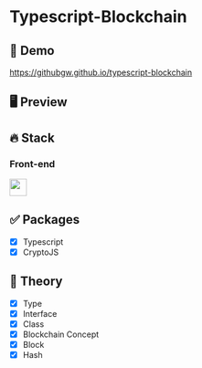 # Typescript-Blockchain

## 🔗 Demo
https://githubgw.github.io/typescript-blockchain

## 🖥 Preview

## 🔥 Stack

### Front-end

<img height="30" src="https://img.shields.io/badge/Typescript-black?style=for-the-badge&logo=Typescript&logoColor=#3178C6"/>

## ✅ Packages

- [x] Typescript
- [x] CryptoJS

## 📖 Theory

- [x] Type
- [x] Interface
- [x] Class
- [x] Blockchain Concept
- [x] Block
- [x] Hash
